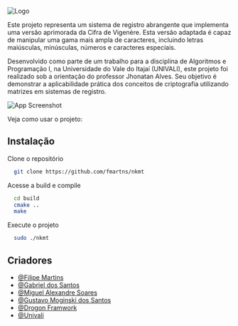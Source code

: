 ![Logo](https://i.imgur.com/jlQ2LPY.png)

Este projeto representa um sistema de registro abrangente que implementa uma versão aprimorada da Cifra de Vigenère. Esta versão adaptada é capaz de manipular uma gama mais ampla de caracteres, incluindo letras maiúsculas, minúsculas, números e caracteres especiais.

Desenvolvido como parte de um trabalho para a disciplina de Algoritmos e Programação I, na Universidade do Vale do Itajaí (UNIVALI), este projeto foi realizado sob a orientação do professor Jhonatan Alves. Seu objetivo é demonstrar a aplicabilidade prática dos conceitos de criptografia utilizando matrizes em sistemas de registro.

![App Screenshot](https://upload.wikimedia.org/wikipedia/commons/thumb/9/9a/Vigen%C3%A8re_square_shading.svg/1200px-Vigen%C3%A8re_square_shading.svg.png)

Veja como usar o projeto:


## Instalação

Clone o repositório

```bash
  git clone https://github.com/fmartns/nkmt
```

Acesse a build e compile

```bash
  cd build
  cmake ..
  make
```

Execute o projeto

```bash
  sudo ./nkmt
```
    
## Criadores

- [@Filipe Martins](https://www.github.com/fmartns)
- [@Gabriel dos Santos](https://github.com/Gabrielbeleh)
- [@Miguel Alexandre Soares](https://github.com/sufresh007)
- [@Gustavo Moginski dos Santos](https://github.com/GustavoMoginskidosantos)
- [@Drogon Framwork](https://github.com/drogonframework/drogon)
- [@Univali](https://github.com/UNIVALI-LITE)